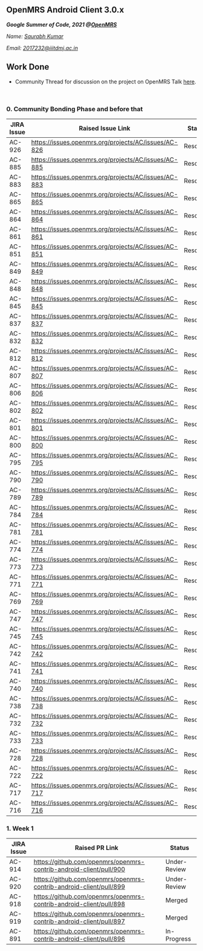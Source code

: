 OpenMRS Android Client 3.0.x
------------------------------------------

***Google Summer of Code, 2021 @[OpenMRS](https://github.com/openmrs)***

*Name: [Saurabh Kumar](https://github.com/LuGO0)*

*Email: 2017232@iiitdmj.ac.in*

## Work Done

* Community Thread for discussion on the project on OpenMRS Talk [here](https://talk.openmrs.org/t/making-openmrs-android-client-easily-customizable/31799).

<br>

### 0. Community Bonding Phase and before that


|    JIRA Issue     |      Raised Issue Link    |      Status        |
|-------------------|---------------------------|--------------------|
|AC-926|https://issues.openmrs.org/projects/AC/issues/AC-826|Resolved|
|AC-885|https://issues.openmrs.org/projects/AC/issues/AC-885|Resolved|
|AC-883|https://issues.openmrs.org/projects/AC/issues/AC-883|Resolved|
|AC-865|https://issues.openmrs.org/projects/AC/issues/AC-865|Resolved|
|AC-864|https://issues.openmrs.org/projects/AC/issues/AC-864|Resolved|
|AC-861|https://issues.openmrs.org/projects/AC/issues/AC-861|Resolved|
|AC-851|https://issues.openmrs.org/projects/AC/issues/AC-851|Resolved|
|AC-849|https://issues.openmrs.org/projects/AC/issues/AC-849|Resolved|
|AC-848|https://issues.openmrs.org/projects/AC/issues/AC-848|Resolved|
|AC-845|https://issues.openmrs.org/projects/AC/issues/AC-845|Resolved|
|AC-837|https://issues.openmrs.org/projects/AC/issues/AC-837|Resolved|
|AC-832|https://issues.openmrs.org/projects/AC/issues/AC-832|Resolved|
|AC-812|https://issues.openmrs.org/projects/AC/issues/AC-812|Resolved|
|AC-807|https://issues.openmrs.org/projects/AC/issues/AC-807|Resolved|
|AC-806|https://issues.openmrs.org/projects/AC/issues/AC-806|Resolved|
|AC-802|https://issues.openmrs.org/projects/AC/issues/AC-802|Resolved|
|AC-801|https://issues.openmrs.org/projects/AC/issues/AC-801|Resolved|
|AC-800|https://issues.openmrs.org/projects/AC/issues/AC-800|Resolved|
|AC-795|https://issues.openmrs.org/projects/AC/issues/AC-795|Resolved|
|AC-790|https://issues.openmrs.org/projects/AC/issues/AC-790|Resolved|
|AC-789|https://issues.openmrs.org/projects/AC/issues/AC-789|Resolved|
|AC-784|https://issues.openmrs.org/projects/AC/issues/AC-784|Resolved|
|AC-781|https://issues.openmrs.org/projects/AC/issues/AC-781|Resolved|
|AC-774|https://issues.openmrs.org/projects/AC/issues/AC-774|Resolved|
|AC-773|https://issues.openmrs.org/projects/AC/issues/AC-773|Resolved|
|AC-771|https://issues.openmrs.org/projects/AC/issues/AC-771|Resolved|
|AC-769|https://issues.openmrs.org/projects/AC/issues/AC-769|Resolved|
|AC-747|https://issues.openmrs.org/projects/AC/issues/AC-747|Resolved|
|AC-745|https://issues.openmrs.org/projects/AC/issues/AC-745|Resolved|
|AC-742|https://issues.openmrs.org/projects/AC/issues/AC-742|Resolved|
|AC-741|https://issues.openmrs.org/projects/AC/issues/AC-741|Resolved|
|AC-740|https://issues.openmrs.org/projects/AC/issues/AC-740|Resolved|
|AC-738|https://issues.openmrs.org/projects/AC/issues/AC-738|Resolved|
|AC-732|https://issues.openmrs.org/projects/AC/issues/AC-732|Resolved|
|AC-733|https://issues.openmrs.org/projects/AC/issues/AC-733|Resolved|
|AC-728|https://issues.openmrs.org/projects/AC/issues/AC-728|Resolved|
|AC-722|https://issues.openmrs.org/projects/AC/issues/AC-722|Resolved|
|AC-717|https://issues.openmrs.org/projects/AC/issues/AC-717|Resolved|
|AC-716|https://issues.openmrs.org/projects/AC/issues/AC-716|Resolved|



### 1. Week 1

|    JIRA Issue     |      Raised PR Link    |      Status        |
|-------------------|---------------------------|--------------------|
|AC-914|https://github.com/openmrs/openmrs-contrib-android-client/pull/900|Under-Review|
|AC-920|https://github.com/openmrs/openmrs-contrib-android-client/pull/899|Under-Review|
|AC-918|https://github.com/openmrs/openmrs-contrib-android-client/pull/898|Merged|
|AC-919|https://github.com/openmrs/openmrs-contrib-android-client/pull/897|Merged|
|AC-891|https://github.com/openmrs/openmrs-contrib-android-client/pull/896|In-Progress|


